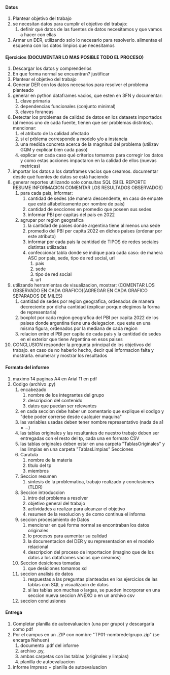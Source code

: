 #### Datos
1) Plantear objetivo del trabajo
2) se necesitan datos para cumplir el objetivo del trabajo: 
	1) definir qué datos de las fuentes de datos necesitamos y que vamos a hacer con ellas
3) Armar un DER, utilizando solo lo necesario para resolverlo. alimentas el esquema con los datos limpios que necesitamos
#### Ejercicios (DOCUMENTAR LO MAS POSIBLE TODO EL PROCESO)
1) Descargar los datos y comprenderlos
2) En que forma normal se encuentran? justificar
3) Plantear el objetivo del trabajo
4) Generar DER con los datos necesarios para resolver el problema planteado
5) generar en python dataframes vacios, que esten en 3FN y documentar:
	1) clave primaria
	2) dependencias funcionales (conjunto minimal)
	3) claves foraneas
6) Detectar los problemas de calidad de datos en los datasets importados (al menos uno de cada fuente, tienen que ser problemas distintos). mencionar:
	1) el atributo de la calidad afectado
	2) si el prblema corresponde a modelo y/o a instancia
	3) una medida concreta acerca de la magnitud del problema (utilizav GQM y explicar bien cada paso)
	4) explicar en cada caso qué criterios tomamos para corregir los datos y como estas acciones impactaron en la calidad de ellos (nuevas metricas)
7) importar los datos a los dataframes vacios que creamos. documentar desde qué fuentes de datos se está haciendo
8) generar reportes utilizando solo consultas SQL (SI EL REPORTE RESUME INFORMACION COMENTAR LOS RESULTADOS OBSERVADOS)
	1) para cada pais, informar:
		1) cantidad de sedes (de manera descendente, en caso de empate que esté alfabeticamente por nombre de pais)
		2) cantidad de secciones en promedio que poseen sus sedes
		3) informar PBI per capitas del pais en 2022
	2) agrupar por region geografica
		1) la cantidad de paises donde argentina tiene al menos una sede
		2) promedio del PBI per capita 2022 en dichos paises (ordenar por este atributo)
		3) informar por cada pais la cantidad de TIPOS de redes sociales distintas utilizadas
		4) confeccionar tabla donde se indique para cada caso: de manera ASC por pais, sede, tipo de red social, url
			1) pais
			2) sede
			3) tipo de red social
			4) url
9)  utilizando herramientas de visualizacion, mostrar: (COMENTAR LOS OBSERVADO EN CADA GRAFICO)(AGREGAR EN CADA GRAFICO SEPARADOS DE MILES)
	1) cantidad de sedes por region geografica, ordenados de manera decreciente por dicha cantidad (explicar porque elegimos la forma de representarla)
	2) boxplot por cada region geografica del PBI per capita 2022 de los paises donde argentina tiene una delegacion. que este en una misma figura, ordenados por la mediana de cada region
	3) relacion entre el PBI per capita de cada pais y la cantidad de sedes en el exterior que tiene Argentina en esos paises
10) CONCLUSION responder la pregunta principal de los objetivos del trabajo. en caso de no haberlo hecho, decir qué informacion falta y mostrarla. enumerar y mostrar los resultados

#### Formato del informe
1) maximo 14 paginas A4 en Arial 11 en pdf
2) Codigo (archivo .py)
	1) encabezado
		1) nombre de los integrantes del grupo
		2) descripcion del contenido
		3) datos que puedan ser relevantes
	2) en cada seccion debe haber un comentario que explique el codigo y "debe poder correrse desde cualquier maquina"
	3) las variables usadas deben tener nombre representativo (nada de a1 = ...)
	4) las tablas originales y las resultantes de nuestro trabajo deben ser entregadas con el resto del tp, cada una en formato CSV
	5) las tablas originales deben estar en una carpeta "TablasOriginales" y las limpias en una carpeta "TablasLimpias"
Secciones
	1) Caratula
		1) nombre de la materia
		2) titulo del tp
		3) miembros
	2) Seccion resumen
		1) sintesis de la problematica, trabajo realizado y conclusiones (TLDR)
	3) Seccion introduccion
		1) intro del problema a resolver
		2) objetivo general del trabajo
		3) actividades a realizar para alcanzar el objetivo
		4) resumen de la resolucion y de como continua el informa
	4) seccion procesamiento de Datos
		1) mencionar en qué forma normal se encontraban los datos originales
		2) lo procesos para aumentar su calidad
		3) la documentacion del DER y su representacion en el modelo relacional
		4) descripcion del proceso de importacion (imagino que de los datos a los dataframes vacios que creamos)
	5) Seccion desiciones tomadas
		1) que desiciones tomamos xd
	6) seccion analisis de datos
		1) respuestas a las preguntas planteadas en los ejercicios de las tablas con SQL y visualizacin de datos
		2) si las tablas son muchas o largas, se pueden incorporar en una seccion nueva seccion ANEXO o en un archivo csv
	7) seccion conclusiones
#### Entrega
1) Completar planilla de autoevaluacion (una por grupo) y descargarla como pdf
2) Por el campus en un .ZIP con nombre "TP01-nombredelgrupo.zip" (se encarga Nehuen) 
	1) documento .pdf del informe
	2) archivo .py,
	3) ambas carpetas con las tablas (originales y limpias)
	4) planilla de autoevaluacion
3) informe Impreso + planilla de autoevaluacion

 